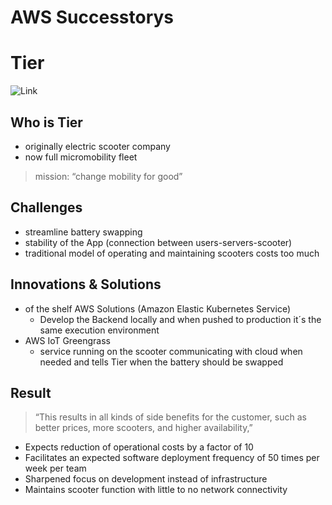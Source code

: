 # AWS Successtorys

# Tier

![Link](https://d1.awsstatic.com/industry-images-customer-references/tiermobility-case-study-image.77c93df2b32c678174530042b6d7d1c9729e1b5e.jpg)

## Who is Tier
- originally electric scooter company
- now full micromobility fleet
> mission: “change mobility for good”

## Challenges
- streamline battery swapping
- stability of the App (connection between users-servers-scooter)
- traditional model of operating and maintaining scooters costs too much

## Innovations & Solutions
- of the shelf AWS Solutions (Amazon Elastic Kubernetes Service)
    - Develop the Backend locally and when pushed to production it´s the same execution environment
- AWS IoT Greengrass
    - service running on the scooter communicating with cloud when needed and tells Tier when the battery should be swapped

## Result 
> “This results in all kinds of side benefits for the customer, such as better prices, more scooters, and higher availability,”
- Expects reduction of operational costs by a factor of 10
- Facilitates an expected software deployment frequency of 50 times per week per team
- Sharpened focus on development instead of infrastructure
- Maintains scooter function with little to no network connectivity